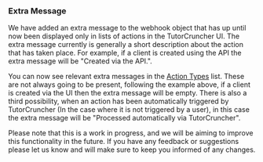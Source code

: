 ### Extra Message

We have added an extra message to the webhook object that has up until now been displayed only in lists of actions in the TutorCruncher UI. The extra message currently is generally
a short description about the action that has taken place. For example, if a client is created using the API the extra message will be "Created via the API.".

You can now see relevant extra messages in the [Action Types](#action-types) list. These are not always going to be present, following the example above, if a client is created via the UI then the extra message will be empty.
There is also a third possibility, when an action has been automatically triggered by TutorCruncher (In the case where it is not triggered by a user), in this case the extra message will be "Processed automatically via TutorCruncher".

Please note that this is a work in progress, and we will be aiming to improve this functionality in the future. If you have any feedback or suggestions please let us know and will make sure to keep you informed of any changes.

